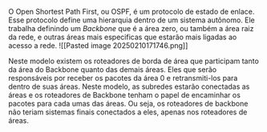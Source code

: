 O Open Shortest Path First, ou OSPF, é um protocolo de estado de enlace. Esse protocolo define uma hierarquia dentro de um sistema autônomo. Ele trabalha definindo um *Backbone* que é a área zero, ou também a área raiz da rede, e outras áreas mais especificas que estarão mais ligadas ao acesso a rede.
![[Pasted image 20250210171746.png]]

Neste modelo existem os roteadores de borda de área que participam tanto da área do Backbone quanto das demais áreas. Eles que serão responsáveis por receber os pacotes da área 0 e retransmiti-los para dentro de suas áreas.
Neste modelo, as subredes estarão conectadas as áreas e os roteadores de Backbone tenham o papel de encaminhar os pacotes para cada umas das áreas. Ou seja, os roteadores de backbone não teriam sistemas finais conectados a eles, apenas nos roteadores de áreas.